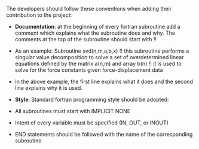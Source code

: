 The developers should follow these conventions when adding their contribution to the project:
- **Documentation**: at the beginning of every fortran subroutine add a comment which explains what the subroutine does and why. The comments at the top of the subroutine should start with !!
- As an example:
  Subroutine svd(n,m,a,b,x)
  !! this subroutine performs a singular value decomposition to solve a set of overdetermined linear equations defined by the matrix a(n,m) and array b(n)
  !! it is used to solve for the force constants given force-displacement data
  
- In the above example, the first line explains what it does and the second line explains why it is used.

- **Style**: Standard fortran programming style should be adopted: 
- All subroutines must start with IMPLICIT NONE
- Intent of every variable must be specified (IN, OUT, or INOUT)
- END statements should be followed with the name of the corresponding subroutine
